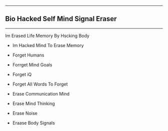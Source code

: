 -------

Bio Hacked Self Mind Signal Eraser
----

------


Im Erased Life Memory By Hscking Body

- Im Hacked Mind To Erase Memory

- Forget Humans
- Forrget Mind Goals
- Forget iQ
- Forget All Words To Forget
- Erase Communication Mind
- Erase Mind Thinking
- Erase Noise
- Eraase Body Signals
